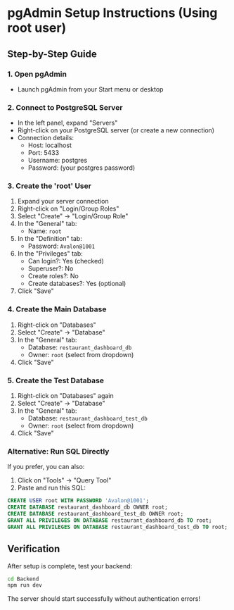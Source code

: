 # pgAdmin Setup Instructions (Using root user)

## Step-by-Step Guide

### 1. Open pgAdmin
- Launch pgAdmin from your Start menu or desktop

### 2. Connect to PostgreSQL Server
- In the left panel, expand "Servers"
- Right-click on your PostgreSQL server (or create a new connection)
- Connection details:
  - Host: localhost
  - Port: 5433
  - Username: postgres
  - Password: (your postgres password)

### 3. Create the 'root' User
1. Expand your server connection
2. Right-click on "Login/Group Roles"
3. Select "Create" → "Login/Group Role"
4. In the "General" tab:
   - Name: `root`
5. In the "Definition" tab:
   - Password: `Avalon@1001`
6. In the "Privileges" tab:
   - Can login?: Yes (checked)
   - Superuser?: No
   - Create roles?: No
   - Create databases?: Yes (optional)
7. Click "Save"

### 4. Create the Main Database
1. Right-click on "Databases"
2. Select "Create" → "Database"
3. In the "General" tab:
   - Database: `restaurant_dashboard_db`
   - Owner: `root` (select from dropdown)
4. Click "Save"

### 5. Create the Test Database
1. Right-click on "Databases" again
2. Select "Create" → "Database"
3. In the "General" tab:
   - Database: `restaurant_dashboard_test_db`
   - Owner: `root` (select from dropdown)
4. Click "Save"

### Alternative: Run SQL Directly
If you prefer, you can also:
1. Click on "Tools" → "Query Tool"
2. Paste and run this SQL:
```sql
CREATE USER root WITH PASSWORD 'Avalon@1001';
CREATE DATABASE restaurant_dashboard_db OWNER root;
CREATE DATABASE restaurant_dashboard_test_db OWNER root;
GRANT ALL PRIVILEGES ON DATABASE restaurant_dashboard_db TO root;
GRANT ALL PRIVILEGES ON DATABASE restaurant_dashboard_test_db TO root;
```

## Verification
After setup is complete, test your backend:
```bash
cd Backend
npm run dev
```

The server should start successfully without authentication errors!